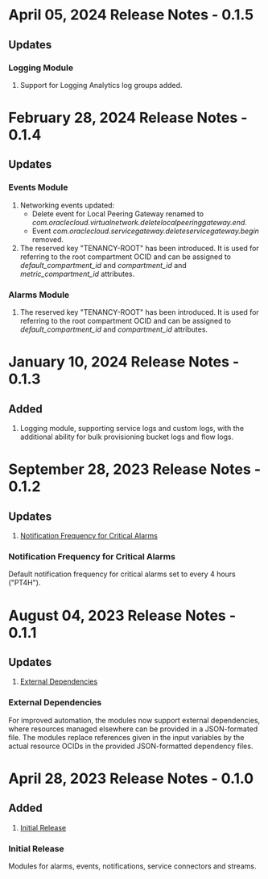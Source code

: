 # April 05, 2024 Release Notes - 0.1.5

## Updates
### Logging Module
1. Support for Logging Analytics log groups added.

# February 28, 2024 Release Notes - 0.1.4

## Updates
### Events Module
1. Networking events updated:
    - Delete event for Local Peering Gateway renamed to *com.oraclecloud.virtualnetwork.deletelocalpeeringgateway.end*.
    - Event *com.oraclecloud.servicegateway.deleteservicegateway.begin* removed.
2. The reserved key "TENANCY-ROOT" has been introduced. It is used for referring to the root compartment OCID and can be assigned to *default_compartment_id* and *compartment_id* and *metric_compartment_id* attributes.

### Alarms Module
1. The reserved key "TENANCY-ROOT" has been introduced. It is used for referring to the root compartment OCID and can be assigned to *default_compartment_id* and *compartment_id* attributes.

# January 10, 2024 Release Notes - 0.1.3

## Added
1. Logging module, supporting service logs and custom logs, with the additional ability for bulk provisioning bucket logs and flow logs.

# September 28, 2023 Release Notes - 0.1.2

## Updates
1. [Notification Frequency for Critical Alarms](#0-1-2-alarms)

### <a name="0-1-2-alarms">Notification Frequency for Critical Alarms</a>
Default notification frequency for critical alarms set to every 4 hours ("PT4H").

# August 04, 2023 Release Notes - 0.1.1

## Updates
1. [External Dependencies](#0-1-1-ext-dep)

### <a name="0-1-1-ext-dep">External Dependencies</a>
For improved automation, the modules now support external dependencies, where resources managed elsewhere can be provided in a JSON-formated file. The modules replace references given in the input variables by the actual resource OCIDs in the provided JSON-formatted dependency files.

# April 28, 2023 Release Notes - 0.1.0

## Added
1. [Initial Release](#0-1-0-initial)

### <a name="0-1-0-initial">Initial Release</a>
Modules for alarms, events, notifications, service connectors and streams.
